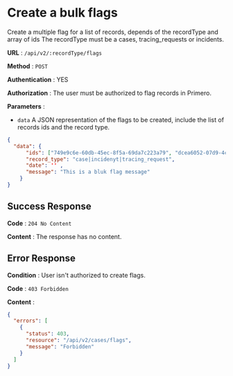 # Create a bulk flags

Create a multiple flag for a list of records, depends of the recordType and array of ids 
The recordType must be a cases, tracing_requests or incidents.

**URL** : `/api/v2/:recordType/flags`

**Method** : `POST`

**Authentication** : YES

**Authorization** : The user must be authorized to flag records in Primero.

**Parameters** : 

* `data` A JSON representation of the flags to be created, include the list of records ids and the record type.
```json
{
  "data": {
      "ids": ["749e9c6e-60db-45ec-8f5a-69da7c223a79", "dcea6052-07d9-4cfa-9abf-9a36987cdd25"],
      "record_type": "case|incidenyt|tracing_request",
      "date": '' ,
      "message": "This is a bluk flag message"
    }
}
```

## Success Response

**Code** : `204 No Content`

**Content** : The response has no content.

## Error Response

**Condition** : User isn't authorized to create flags. 

**Code** : `403 Forbidden`

**Content** :

```json
{
  "errors": [
    {
      "status": 403,
      "resource": "/api/v2/cases/flags",
      "message": "Forbidden"
    }
  ]
}
```
